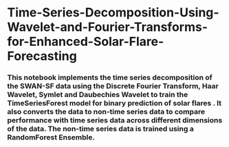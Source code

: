 # Time-Series-Decomposition-Using-Wavelet-and-Fourier-Transforms-for-Enhanced-Solar-Flare-Forecasting
### This notebook implements the time series decomposition of the SWAN-SF data using the Discrete Fourier Transform, Haar Wavelet, Symlet and Daubechies Wavelet to train the TimeSeriesForest model for binary prediction of solar flares . It also converts the data to non-time series data to compare performance with time series data across different dimensions of the data. The non-time series data is trained using a RandomForest Ensemble.
